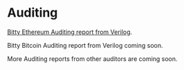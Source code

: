 # Auditing

[Bitty Ethereum Auditing report from Verilog](https://github.com/Verilog-Solutions/.github/blob/main/Audit/Bitty_Audit/Bitty_audit_2025__Jul_.pdf).

Bitty Bitcoin Auditing report from Verilog coming soon.

More Auditing reports from other auditors are coming soon.
